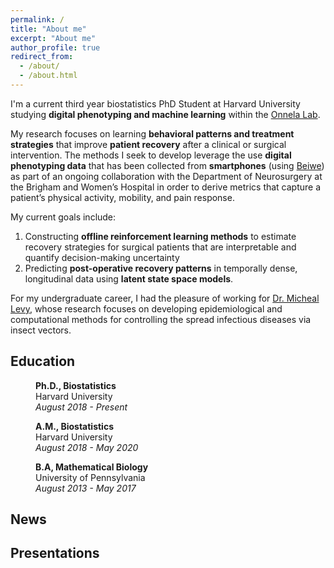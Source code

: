 ```yaml
---
permalink: /
title: "About me"
excerpt: "About me"
author_profile: true
redirect_from: 
  - /about/
  - /about.html
---
```


I'm a current third year biostatistics PhD Student at Harvard University studying **digital phenotyping and machine learning** within the [Onnela Lab](https://www.hsph.harvard.edu/onnela-lab/). 

My research focuses on learning **behavioral patterns and treatment strategies** that improve **patient recovery** after a clinical or surgical intervention. The methods I seek to develop leverage the use **digital phenotyping data** that has been collected from **smartphones** (using [Beiwe](https://www.beiwe.org/)) as part of an ongoing collaboration with the Department of Neurosurgery at the Brigham and Women’s Hospital in order to derive metrics that capture a patient’s physical activity, mobility, and pain response.

My current goals include: 
1. Constructing **offline reinforcement learning methods** to estimate recovery strategies for surgical patients that are interpretable and quantify decision-making uncertainty
1. Predicting **post-operative recovery patterns** in temporally dense, longitudinal data using **latent state space models**. 

For my undergraduate career, I had the pleasure of working for [Dr. Micheal Levy](https://www.med.upenn.edu/apps/faculty/index.php/g275/p6363868), whose research focuses on developing epidemiological and computational methods for controlling the spread infectious diseases via insect vectors.

## Education

<p style="margin-left: 40px"><b>Ph.D., Biostatistics</b>
<br> Harvard University
<br><i>August 2018 - Present</i></p>

<p style="margin-left: 40px"><b>A.M., Biostatistics</b>
<br> Harvard University
<br><i>August 2018 - May 2020</i></p>

<p style="margin-left: 40px"><b>B.A, Mathematical Biology</b>
<br> University of Pennsylvania
<br><i>August 2013 - May 2017</i></p>

## News

## Presentations
